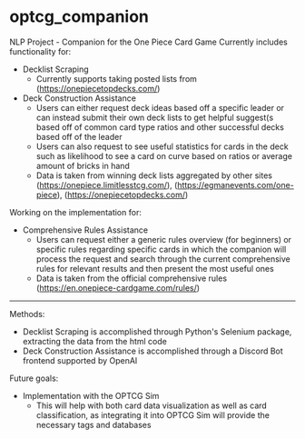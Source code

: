 # optcg_companion
NLP Project - Companion for the One Piece Card Game
Currently includes functionality for:
- Decklist Scraping
  - Currently supports taking posted lists from (https://onepiecetopdecks.com/)
- Deck Construction Assistance
  - Users can either request deck ideas based off a specific leader or can instead submit their own deck lists to get helpful suggest(s based off of common card type ratios and other successful decks based off of the leader
  - Users can also request to see useful statistics for cards in the deck such as likelihood to see a card on curve based on ratios or average amount of bricks in hand
  - Data is taken from winning deck lists aggregated by other sites (https://onepiece.limitlesstcg.com/), (https://egmanevents.com/one-piece), (https://onepiecetopdecks.com/)

<!-- end of the list -->

Working on the implementation for:
- Comprehensive Rules Assistance
  - Users can request either a generic rules overview (for beginners) or specific rules regarding specific cards in which the companion will process the request and search through the current comprehensive rules for relevant results and then present the most useful ones
  - Data is taken from the official comprehensive rules (https://en.onepiece-cardgame.com/rules/)
---
Methods:
- Decklist Scraping is accomplished through Python's Selenium package, extracting the data from the html code
- Deck Construction Assistance is accomplished through a Discord Bot frontend supported by OpenAI

<!-- end of the list -->

Future goals:
- Implementation with the OPTCG Sim
  - This will help with both card data visualization as well as card classification, as integrating it into OPTCG Sim will provide the necessary tags and databases
